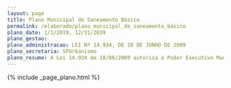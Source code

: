 ```yaml
---
layout: page
title: Plano Municipal de Saneamento Básico
permalink: /elaborado/plano_municipal_de_saneamento_básico
plano_date: 1/1/2019, 12/31/2039
plano_gestao: 
plano_administracao: LEI Nº 14.934, DE 18 DE JUNHO DE 2009
plano_secretaria: SPUrbanismo
plano_resume: A Lei 14.934 de 18/06/2009 autoriza o Poder Executivo Municipal de São Paulo a celebrar contratos e convênios com o Estado e empresas vinculadas para oferecer serviços de abastecimento de água e esgotamento sanitário. O artigo 13 dessa lei exige a apresentação do Plano Municipal de Saneamento Básico. A versão inicial desse plano não visa detalhar todas as ações, mas sim estabelecer diretrizes e estratégias para sua elaboração. Dada a natureza integradora do plano, é necessário considerar as políticas, programas e ações específicas já definidas por outros órgãos públicos.
---
```

<div>
{% include _page_plano.html %}
</div>

